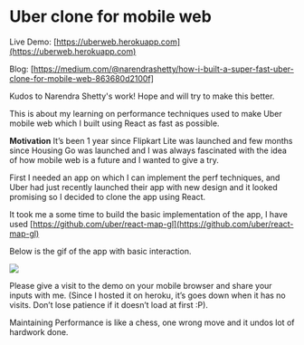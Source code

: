 # Uber clone for mobile web

Live Demo: [https://uberweb.herokuapp.com](https://uberweb.herokuapp.com)

Blog: [https://medium.com/@narendrashetty/how-i-built-a-super-fast-uber-clone-for-mobile-web-863680d2100f]

Kudos to Narendra Shetty's work! Hope and will try to make this better.

This is about my learning on performance techniques used to make Uber
mobile web which I built using React as fast as possible.

**Motivation**
It’s been 1 year since Flipkart Lite was launched and few months
since Housing Go was launched and I was always fascinated with the idea of how
mobile web is a future and I wanted to give a try.

First I needed an app on which I can implement the perf techniques, and Uber had
just recently launched their app with new design and it looked promising so I
decided to clone the app using React.

It took me a some time to build the basic implementation of the app, I have used
[https://github.com/uber/react-map-gl](https://github.com/uber/react-map-gl)

Below is the gif of the app with basic interaction.

![](mock.gif?raw=true)

Please give a visit to the demo on your mobile browser and share your inputs with me. (Since I hosted it on heroku, it’s goes down when it has no visits. Don’t lose patience if it doesn’t load at first :P).

Maintaining Performance is like a chess, one wrong move and it undos lot of hardwork done.
